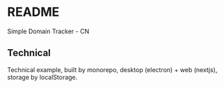 # README

Simple Domain Tracker - CN

## Technical

Technical example, built by monorepo, desktop (electron) + web (nextjs), storage by  localStorage.


